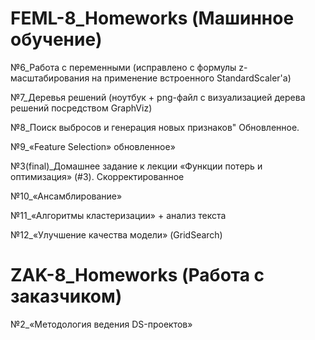 # FEML-8_Homeworks (Машинное обучение)

№6_Работа с переменными (исправлено с формулы z-масштабирования на применение встроенного StandardScaler'a)

№7_Деревья решений (ноутбук + png-файл с визуализацией дерева решений посредством GraphViz)

№8_Поиск выбросов и генерация новых признаков" Обновленное.

№9_«Feature Selection» обновленное»

№3(final)_Домашнее задание к лекции «Функции потерь и оптимизация» (#3). Скорректированное

№10_«Ансамблирование»

№11_«Алгоритмы кластеризации» + анализ текста

№12_«Улучшение качества модели» (GridSearch)

# ZAK-8_Homeworks (Работа с заказчиком)

№2_«Методология ведения DS-проектов»
